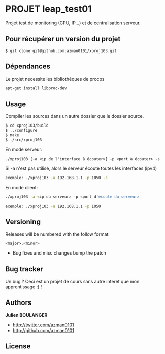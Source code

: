 PROJET leap_test01
=================

Projet test de monitoring (CPU, IP...) et de centralisation serveur.

Pour récupérer un version du projet
-----------------------------------

```
$ git clone git@github.com:azman0101/xproj103.git
```

Dépendances
-----------

Le projet necessite les bibliothèques de procps 

```bash
apt-get install libproc-dev
```

Usage
-----

Compiler les sources dans un autre dossier que le dossier source.

```bash
$ cd xproj103/build
$ ../configure
$ make
$ ./src/xproj103 
```
En mode serveur:

```
./xproj103 [-a <ip de l'interface à écouter>] -p <port à écouter> -s
```

Si -a n'est pas utilisé, alors le serveur écoute toutes les interfaces (ipv4)

```bash
exemple: ./xproj103 -a 192.168.1.1 -p 1050 -s
```

En mode client:

```bash
./xproj103 -a <ip du serveur> -p <port d'écoute du serveur>
```

```bash
exemple: ./xproj103 -a 192.168.1.1 -p 1050 
```

Versioning
----------

Releases will be numbered with the follow format:

`<major>.<minor>`

* Bug fixes and misc changes bump the patch



Bug tracker
-----------

Un bug ? Ceci est un projet de cours sans autre interet que mon apprentissage :) !


Authors
-------

**Julien BOULANGER**

+ http://twitter.com/azman0101
+ http://github.com/azman0101


License
---------------------

